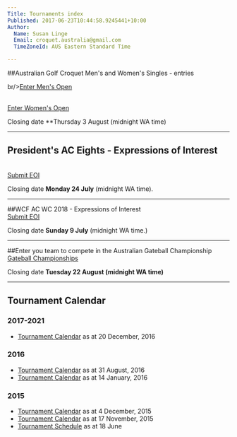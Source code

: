 ```yaml
---
Title: Tournaments index
Published: 2017-06-23T10:44:58.9245441+10:00
Author:
  Name: Susan Linge
  Email: croquet.australia@gmail.com
  TimeZoneId: AUS Eastern Standard Time

---
```

##Australian Golf Croquet Men's and Women's Singles - entries

br/><a href="/tournaments/2017/gc/mens-open" class="btn btn-primary btn-lg" role="button">Enter Men's Open</a>

<br/><a href="/tournaments/2017/gc/womens-open" class="btn btn-primary btn-lg" role="button">Enter Women's Open</a>

Closing date **Thursday 3 August (midnight WA time)

________________

## President's AC Eights - Expressions of Interest
<br/><a href="/tournaments/2017/ac/presidents-eights-expressions-of-interest" class="btn btn-primary btn-lg" role="button">Submit EOI</a>

Closing date **Monday 24 July** (midnight WA time).

________________

##WCF AC WC 2018 - Expressions of Interest
<br/><a href="/tournaments/2018/ac/wcf-world-championship-eoi" class="btn btn-primary btn-lg" role="button">Submit EOI</a>

Closing date **Sunday 9 July** (midnight WA time.)
________________

##Enter you team to compete in the Australian Gateball Championship
<br/><a href="/tournaments/2017/gb/championships" class="btn btn-primary btn-lg" role="button">Gateball Championships</a>

Closing date **Tuesday 22 August (midnight WA time)**
________________

## Tournament Calendar

### 2017-2021
- [Tournament Calendar](/tournaments/aca-tournament-calendar-as-at-20-dec-2016.pdf) as at 20 December, 2016

### 2016
- [Tournament Calendar](/tournaments/aca-tournament-calendar-as-at-31-august-2016.pdf) as at 31 August, 2016
- [Tournament Calendar](/aca-tournament-calendar-as-at-14-january-2016.pdf) as at 14 January, 2016

### 2015
- [Tournament Calendar](/2015-2019-aca-tournament-program-as-at-4-december.pdf) as at 4 December, 2015
- [Tournament Calendar](/2015-2019-aca-tournament-calendar-as-at-17-nov-2015.pdf) as at 17 November, 2015
- [Tournament Schedule](/2015-2019-aca-tournament-program-as-at-18-june-2015-2-.pdf) as at 18 June